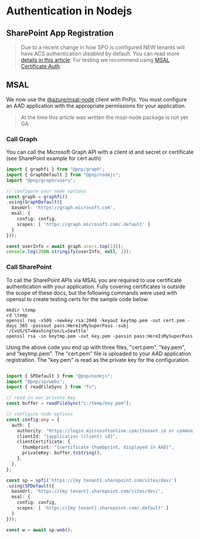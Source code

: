 # Authentication in Nodejs

## SharePoint App Registration

> Due to a recent change in how SPO is configured NEW tenants will have ACS authentication _disabled_ by default. You can read more [details in this article](https://docs.microsoft.com/en-us/sharepoint/dev/solution-guidance/security-apponly-azureacs). For testing we recommend using [MSAL Certificate Auth](#msal).


## MSAL

We now use the [@azure/msal-node](https://github.com/AzureAD/microsoft-authentication-library-for-js/tree/dev/lib/msal-node) client with PnPjs. You must configure an AAD application with the appropriate permissions for your application.

> At the time this article was written the msal-node package is not yet GA.

### Call Graph

You can call the Microsoft Graph API with a client id and secret or certificate (see SharePoint example for cert auth)

```TypeScript
import { graphfi } from "@pnp/graph";
import { GraphDefault } from "@pnp/nodejs";
import "@pnp/graph/users";

// configure your node options
const graph = graphfi()
.using(GraphDefault({
  baseUrl: 'https://graph.microsoft.com',
  msal: {
    config: config,
    scopes: [ 'https://graph.microsoft.com/.default' ]
  }
}));

const userInfo = await graph.users.top(1)();
console.log(JSON.stringify(userInfo, null, 2));
```

### Call SharePoint

To call the SharePoint APIs via MSAL you are required to use certificate authentication with your application. Fully covering certificates is outside the scope of these docs, but the following commands were used with openssl to create testing certs for the sample code below.

```CMD
mkdir \temp
cd \temp
openssl req -x509 -newkey rsa:2048 -keyout keytmp.pem -out cert.pem -days 365 -passout pass:HereIsMySuperPass -subj '/C=US/ST=Washington/L=Seattle'
openssl rsa -in keytmp.pem -out key.pem -passin pass:HereIsMySuperPass
```

Using the above code you end up with three files, "cert.pem", "key.pem", and "keytmp.pem". The "cert.pem" file is uploaded to your AAD application registration. The "key.pem" is read as the private key for the configuration.

```TypeScript

import { SPDefault } from "@pnp/nodejs";
import "@pnp/sp/webs";
import { readFileSync } from "fs";

// read in our private key
const buffer = readFileSync("c:/temp/key.pem");

// configure node options
const config:any = {
  auth: {
    authority: "https://login.microsoftonline.com/{tenant id or common}/",
    clientId: "{application (client) id}",
    clientCertificate: {
      thumbprint: "{certificate thumbprint, displayed in AAD}",
      privateKey: buffer.toString(),
    },
  },
};

const sp = spfi('https://{my tenant}.sharepoint.com/sites/dev/')
.using(SPDefault({
  baseUrl: 'https://{my tenant}.sharepoint.com/sites/dev/',
  msal: {
    config: config,
    scopes: [ 'https://{my tenant}.sharepoint.com/.default' ]
  }
}));

const w = await sp.web();
```
